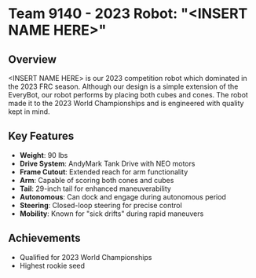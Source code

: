 # Team 9140 - 2023 Robot: "\<INSERT NAME HERE\>"

## Overview
\<INSERT NAME HERE\> is our 2023 competition robot which dominated in the 2023 FRC season. Although our design is a simple extension of the EveryBot, our robot performs by placing both cubes and cones. The robot made it to the 2023 World Championships and is engineered with quality kept in mind.

## Key Features

- **Weight**: 90 lbs
- **Drive System**: AndyMark Tank Drive with NEO motors
- **Frame Cutout**: Extended reach for arm functionality
- **Arm**: Capable of scoring both cones and cubes
- **Tail**: 29-inch tail for enhanced maneuverability
- **Autonomous**: Can dock and engage during autonomous period
- **Steering**: Closed-loop steering for precise control
- **Mobility**: Known for "sick drifts" during rapid maneuvers

## Achievements
- Qualified for 2023 World Championships
- Highest rookie seed
